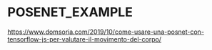 # POSENET_EXAMPLE

https://www.domsoria.com/2019/10/come-usare-una-posnet-con-tensorflow-js-per-valutare-il-movimento-del-corpo/
